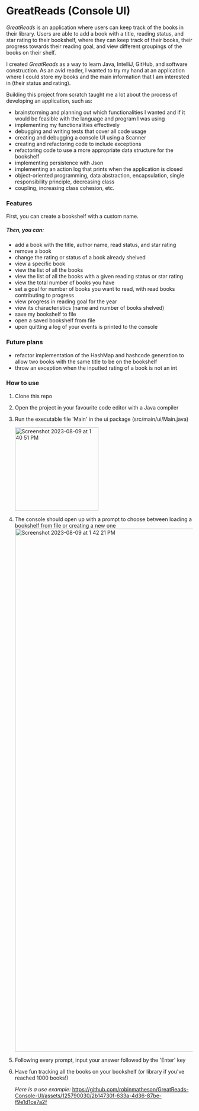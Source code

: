 # GreatReads (Console UI)

*GreatReads* is an application where users can keep track of the books in their library. Users are able to add a book 
with a title, reading status, and star rating to their bookshelf, where they can keep track of their books, their 
progress towards their reading goal, and view different groupings of the books on their shelf.

I created *GreatReads* as a way to learn Java, IntelliJ, GitHub, and software construction. As an avid reader, I wanted 
to try my hand at an application where I could store my books and the main information that I am interested in
(their status and rating).

Building this project from scratch taught me a lot about the process of developing an application, such as:
- brainstorming and planning out which functionalities I wanted and if it would be feasible with the language and program I was 
using
- implementing my functionalities effectively
- debugging and writing tests that cover all code usage
- creating and debugging a console UI using a Scanner
- creating and refactoring code to include exceptions
- refactoring code to use a more appropriate data structure for the bookshelf
- implementing persistence with Json
- implementing an action log that prints when the application is closed
- object-oriented programming, data abstraction, encapsulation, single responsibility principle, decreasing class 
- coupling, increasing class cohesion, etc.

### Features
First, you can create a bookshelf with a custom name.
##### Then, you can:
- add a book with the title, author name, read status, and star rating
- remove a book
- change the rating or status of a book already shelved
- view a specific book
- view the list of all the books
- view the list of all the books with a given reading status or star rating
- view the total number of books you have
- set a goal for number of books you want to read, with read books contributing to progress
- view progress in reading goal for the year
- view its characteristics (name and number of books shelved)
- save my bookshelf to file
- open a saved bookshelf from file
- upon quitting a log of your events is printed to the console

### Future plans
- refactor implementation of the HashMap and hashcode generation to allow two books with the same title to be on the bookshelf
- throw an exception when the inputted rating of a book is not an int

### How to use
1. Clone this repo
2. Open the project in your favourite code editor with a Java compiler
3. Run the executable file 'Main' in the ui package (src/main/ui/Main.java)

   <img width="225" alt="Screenshot 2023-08-09 at 1 40 51 PM" src="https://github.com/robinmatheson/GreatReads-Console-UI/assets/125790030/aa10eed2-da23-499d-9ddf-ffcb4140f148">
4. The console should open up with a prompt to choose between loading a bookshelf from file or creating a new one
   <img width="1410" alt="Screenshot 2023-08-09 at 1 42 21 PM" src="https://github.com/robinmatheson/GreatReads-Console-UI/assets/125790030/6e41742f-9d26-412a-b08b-57fd7b96a9e3">
5. Following every prompt, input your answer followed by the 'Enter' key
6. Have fun tracking all the books on your bookshelf (or library if you've reached 1000 books!)

   *Here is a use example:*
   https://github.com/robinmatheson/GreatReads-Console-UI/assets/125790030/2b14730f-633a-4d36-87be-f9e1d1ce7a2f


